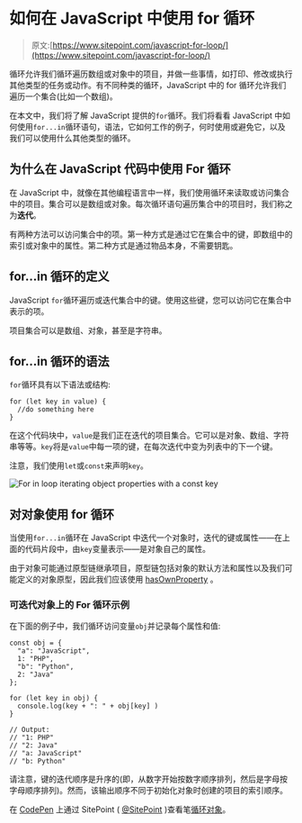 # 如何在 JavaScript 中使用 for 循环

> 原文:[https://www.sitepoint.com/javascript-for-loop/](https://www.sitepoint.com/javascript-for-loop/)

循环允许我们循环遍历数组或对象中的项目，并做一些事情，如打印、修改或执行其他类型的任务或动作。有不同种类的循环，JavaScript 中的 for 循环允许我们遍历一个集合(比如一个数组)。

在本文中，我们将了解 JavaScript 提供的`for`循环。我们将看看 JavaScript 中如何使用`for...in`循环语句，语法，它如何工作的例子，何时使用或避免它，以及我们可以使用什么其他类型的循环。

## 为什么在 JavaScript 代码中使用 For 循环

在 JavaScript 中，就像在其他编程语言中一样，我们使用循环来读取或访问集合中的项目。集合可以是数组或对象。每次循环语句遍历集合中的项目时，我们称之为**迭代**。

有两种方法可以访问集合中的项。第一种方式是通过它在集合中的键，即数组中的索引或对象中的属性。第二种方式是通过物品本身，不需要钥匙。

## for…in 循环的定义

JavaScript `for`循环遍历或迭代集合中的键。使用这些键，您可以访问它在集合中表示的项。

项目集合可以是数组、对象，甚至是字符串。

## for…in 循环的语法

`for`循环具有以下语法或结构:

```
for (let key in value) {
  //do something here
}
```

在这个代码块中，`value`是我们正在迭代的项目集合。它可以是对象、数组、字符串等等。`key`将是`value`中每一项的键，在每次迭代中变为列表中的下一个键。

注意，我们使用`let`或`const`来声明`key`。

![For in loop iterating object properties with a const key](../Images/82b697ad1306c33e03703ed16f440236.png)

## 对对象使用 for 循环

当使用`for...in`循环在 JavaScript 中迭代一个对象时，迭代的键或属性——在上面的代码片段中，由`key`变量表示——是对象自己的属性。

由于对象可能通过原型链继承项目，原型链包括对象的默认方法和属性以及我们可能定义的对象原型，因此我们应该使用 [hasOwnProperty](https://developer.mozilla.org/en-US/docs/Web/JavaScript/Reference/Global_Objects/Object/hasOwnProperty) 。

### 可迭代对象上的 For 循环示例

在下面的例子中，我们循环访问变量`obj`并记录每个属性和值:

```
const obj = {
  "a": "JavaScript",
  1: "PHP",
  "b": "Python",
  2: "Java"
};

for (let key in obj) {
  console.log(key + ": " + obj[key] )
}

// Output:
// "1: PHP"
// "2: Java"
// "a: JavaScript"
// "b: Python"
```

请注意，键的迭代顺序是升序的(即，从数字开始按数字顺序排列，然后是字母按字母顺序排列)。然而，该输出顺序不同于初始化对象时创建的项目的索引顺序。

在 [CodePen](https://codepen.io) 上通过 SitePoint ( [@SitePoint](https://codepen.io/SitePoint) )查看笔[循环对象](https://codepen.io/SitePoint/pen/ZEJWOML)。